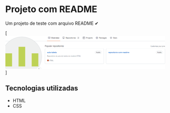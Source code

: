 # Projeto com README
Um projeto de teste com arquivo README ✔

[<img src="./tela.gif.gif" alt="gif da tela inicial do projeto xyz">]

## Tecnologias utilizadas
- HTML
- CSS




